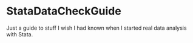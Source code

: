 # StataDataCheckGuide

Just a guide to stuff I wish I had known when I started real data analysis with Stata.
